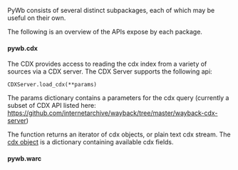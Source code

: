 PyWb consists of several distinct subpackages, each of which may be useful on their own.

The following is an overview of the APIs expose by each package.

#### pywb.cdx

The CDX provides access to reading the cdx index from a variety of sources via a CDX server.
The CDX Server supports the following api:

`CDXServer.load_cdx(**params)`

The params dictionary contains a parameters for the cdx query
(currently a subset of CDX API listed here:
https://github.com/internetarchive/wayback/tree/master/wayback-cdx-server)

The function returns an iterator of cdx objects, or plain text cdx stream.
The [cdx object][1] is a dictionary containing available cdx fields.


#### pywb.warc



[1]: ../blob/master/pywb/cdx/cdxobject.py